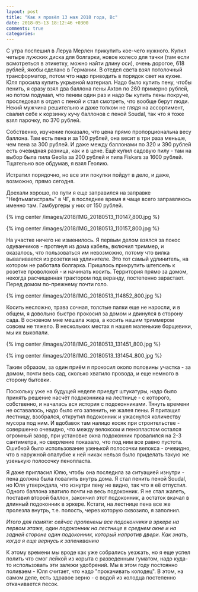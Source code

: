 ```yaml
---
layout: post
title: "Как я провёл 13 мая 2018 года, Вс"
date: 2018-05-13 18:12:46 +0300
comments: true
categories: 
---
```

С утра поспешил в Леруа Мерлен прикупить кое-чего нужного. Купил четыре лужских диска для болгарки, новое колесо для тачки (там если всмотреться в этикетку, можно найти длину оси), очень дорогое, 618 рублей, якобы сделано в Германии. В отедел света взял потолочный трансформатор, потом что надо приводить в порядок свет на кухне. Юля просила купить укрывной материал. Надо было купить пену, чтобы пенить, я сразу взял два баллона пены Axton по 260 примерно рублей, но потом подумал, что пеним один раз и надо бы купить пены покруче, проследовал в отдел с пеной и стал смотреть, что вообще берут люди. Некий мужчина решительно и даже толком не глядя на ассортимент, свалил себе к корзинку кучу баллонов с пеной Soudal, так что я тоже взял парочку, по 370 рублей. 

Собственно, изучение показало, что цена прямо пропорциональна весу баллона. Там есть пена и за 100 рублей, она весит в три раза меньше, чем пена за 300 рублей. И даже между баллонами по 320 и 390 рублей есть очевидная разница, как и в цене. Ещё купил садовую пилу - там на выбор была пила Geolia за 200 рублей и пила Fiskars за 1600 рублей. Тщательно все обдумав, я взял Геолию.

Истратил порядочно, но все эти покупки пойдут в дело, и даже, возможно, прямо сегодня. 

Доехали хорошо, по пути я еще заправился на заправке "Нефтьмагистраль" в ЧГ, в последнее время я чаще всего заправляюсь именно там. Гамбургеры у них от 150 рублей.

{% img center /images/2018/IMG_20180513_110147_800.jpg %}

{% img center /images/2018/IMG_20180513_110157_800.jpg %}

На участке ничего не изменилось. Я первым делом взялся за покос одуванчиков - протянул из дома кабель, включил триммер, и оказалось, что пользоваться им невозможно, потому что вилка вываливается из розетки на удлинителе. Это тот самый удлинитель, на котором не работала болгарка. Пришлось прикрутить штепсель к розетке проволокой - и начинать косить. Территория прямо за домом, некогда расчищенная трактором под веранду, постепенно зарастает. Перед домом по-прежнему почти голо.

{% img center /images/2018/IMG_20180513_114852_800.jpg %}

Косить несложно, трава сочная, толстые палки еще не наросли, и в общем, я довольно быстро прокосил за домом и двинулся в сторону сада. В основном мне мешала жара, а косить нашим триммером совсем не тяжело. В нескольких местах я нашел маленькие борщевики, мы их выкопали.

{% img center /images/2018/IMG_20180513_131451_800.jpg %}

{% img center /images/2018/IMG_20180513_131454_800.jpg %}

Таким образом, за один приём я прокосил около половины участка - за домом, почти весь сад, сколько хватило провода, и еще немного в сторону бытовки.

Поскольку уже на будущей неделе приедут штукатуры, надо было принять решение насчёт подоконника на лестнице - с которого, собственно, и началась вся история с подоконниками. Тянуть времени не оставалось, надо было его запенить, не жалея пены. Я притащил лестницу, взобрался, открутил подоконник и ужаснулся количеству мусора под ним. И вдобавок там налицо косяк при строительстве - совершенно очевидно, что между велоксом и пенопластом остался огромный зазор, при установке окна подоконник провалился на 2-3 сантиметра, но сверление показало, что под ним все равно пустота. Ошибкой было использование узенькой полосочки велокса - очевидно, что в наружной опалубке к ней никак нельзя было приделать такую же узенькую полосочку пенопласта.

Я даже пригласил Юлю, чтобы она последила за ситуацией изнутри - пена должна была повалить внутрь дома. Я стал пенить пеной Soudal, но Юля утверждала, что изнутри пену не видно, так что я её отпустил. Одного баллона хватило почти на весь подоконник. Я не стал жалеть, поставил второй баллон, закончил этот подоконник, а остаток вкачал в длинный подоконник в эркере. Кстати, на лестнице пена все же пролезла внутрь, т.е. полость, через которую сквозило, я заполнил.

*Итого для памяти: сейчас пропенены все подоконники в эркере на первом этаже, один подоконник на лестнице в среднем окне и на задней стороне один подоконник, который напротив двери. Как знать, когда я еще вернусь к запениванию*

К этому времени мы вроде как уже собрались уезжать, но я еще успел полить что смог лейкой из корыта с разведенным гуматом, надо куда-то использовать эти залежи удобрений. Мы в этом году постоянно поливаем - Юля считает, что надо "прокачивать колодец". В этом, на самом деле, есть здравое зерно - с водой из колодца постепенно откачивается песок.